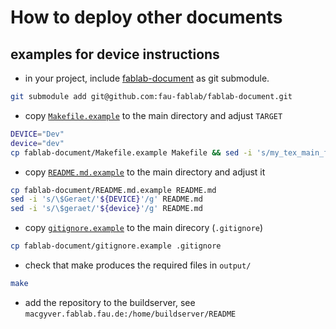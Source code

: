 How to deploy other documents
=============================

examples for device instructions
--------------------------------

* in your project, include [fablab-document](https://github.com/fau-fablab/fablab-document) as git submodule.

```bash
git submodule add git@github.com:fau-fablab/fablab-document.git
```

* copy [`Makefile.example`](Makefile.example) to the main directory and adjust `TARGET`

```bash
DEVICE="Dev"
device="dev"
cp fablab-document/Makefile.example Makefile && sed -i 's/my_tex_main_filename__TODO__changeme/Einweisung_'${DEVICE}'/g' Makefile
```

* copy [`README.md.example`](README.md.example) to the main directory and adjust it

```bash
cp fablab-document/README.md.example README.md
sed -i 's/\$Geraet/'${DEVICE}'/g' README.md
sed -i 's/\$geraet/'${device}'/g' README.md
```

* copy [`gitignore.example`](gitignore.example) to the main direcory (`.gitignore`)

```bash
cp fablab-document/gitignore.example .gitignore
```

* check that make produces the required files in `output/`

```bash
make
```

* add the repository to the buildserver, see `macgyver.fablab.fau.de:/home/buildserver/README`
